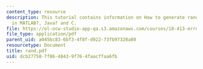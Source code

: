 ```yaml
---
content_type: resource
description: This tutorial contains information on How to generate random numbers
  in MATLAB?, Java? and C.
file: https://ol-ocw-studio-app-qa.s3.amazonaws.com/courses/18-413-error-correcting-codes-laboratory-spring-2004/dcb277587f8648439f764faacffaa6fb_rand.pdf
file_type: application/pdf
parent_uid: a045bc83-6bf3-4f8f-d922-73fb97328a80
resourcetype: Document
title: rand.pdf
uid: dcb27758-7f86-4843-9f76-4faacffaa6fb
---
```

